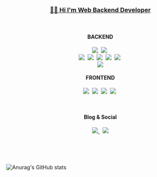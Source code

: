 
<br/>

<h3 align="center"> 
<a target="_blank" href="https://kyeongsun.com/"> 👋🏻 Hi I'm Web Backend Developer </a> 
</h3>
  
<br/>

<h4 align="center"> BACKEND </h4>
 
<p align="center">
  <img src="https://img.shields.io/badge/Java-e75253?style=flat-square&logo=Java&logoColor=white"/></a>&nbsp 
  <img src="https://img.shields.io/badge/Javascript-ffb13b?style=flat-square&logo=javascript&logoColor=white"/></a>&nbsp
  <br>
  <img src="https://img.shields.io/badge/Spring-6D8B33F?style=flat-square&logo=Spring&logoColor=white"/>&nbsp 
  <img src="https://img.shields.io/badge/Node.js-339933?style=flat-square&logo=Node.js&logoColor=white"/>&nbsp
  <img src="https://img.shields.io/badge/aws-333664?style=flat-square&logo=amazon-aws&logoColor=white"/></a>&nbsp 
  <img src="https://img.shields.io/badge/Redis-333664?style=flat-square&logo=Redis&logoColor=white"/></a>&nbsp 
  <img src="https://img.shields.io/badge/NGINX-009639?style=flat-square&logo=NGINX&logoColor=white"/></a>&nbsp;
  <br>
  <img src="https://img.shields.io/badge/MySQL-4479A1?style=flat-square&logo=MySQL&logoColor=white"/>
</p>

<h4 align="center"> FRONTEND </h4>
<p align="center">
  <img src="https://img.shields.io/badge/HTML-dd4b25?style=flat-square&logo=html5&logoColor=white"/></a>&nbsp 
  <img src="https://img.shields.io/badge/css-1572B6?style=flat-square&logo=css3&logoColor=white"/></a>&nbsp 
  <img src="https://img.shields.io/badge/React-61DBFB?style=flat-square&logo=React&logoColor=white"/></a>&nbsp 
  <img src="https://img.shields.io/badge/thymeleaf-333664?style=flat-square&logo=thymeleaf&logoColor=white"/></a>&nbsp 
</p>

<br/>

<h4 align="center"> Blog & Social </h4>
<p align="center">
  <a href="https://ambitious-case-185.notion.site/4a31d20358e14831b4c8c5685ce01a88?pvs=4" target="_blank">
<img src="https://img.shields.io/badge/Notion-000000?style=for-the-badge&logo=Notion&logoColor=white">
</a>&nbsp;
  <a href="https://velog.io/@whddlsk123" target="_blank"><img src="https://img.shields.io/badge/Velog-20C997?style=for-the-badge&logo=Velog&logoColor=white"></a>
</p>

<br/>


<br/><br/>
![Anurag's GitHub stats](https://github-readme-stats.vercel.app/api?username=Function3333&show_icons=true&theme=radical)

